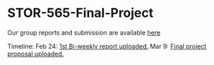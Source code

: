 # STOR-565-Final-Project

Our group reports and submission are available [here](https://www.dropbox.com/sh/b3segeyzj6gvfun/AAAR5GMEX73nhYMIgCD6t7t1a?dl=0)

Timeline:
Feb 24: [1st Bi-weekly report uploaded.](https://www.dropbox.com/s/veq0155t6oi4o71/TBD_02_24_2023.pdf?dl=0)
Mar 9: [Final project proposal uploaded.](https://www.dropbox.com/s/y4y0ke4u99v2dhy/TBD_03-09-2023_Project_Proposal.pdf?dl=0)
